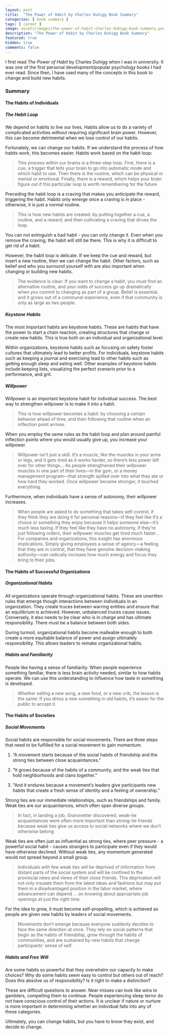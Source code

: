 ```yaml
---
layout: post
title:  "The Power of Habit by Charles Duhigg Book Summary"
categories: [ book summary ]
tags: [ career ]
image: assets/images/the-power-of-habit-charles-duhigg-book-summary.png
description: "The Power of Habit by Charles Duhigg Book Summary"
featured: true
hidden: true
comments: false
---
```


I first read *The Power of Habit* by Charles Duhigg when I was in university. It was one of the first personal development/popular psychology books I had ever read. Since then, I have used many of the concepts in this book to change and build new habits.

### Summary

#### The Habits of Individuals

##### The Habit Loop

We depend on habits to live our lives. Habits allow us to do a variety of complicated activities without requiring significant brain power. However, this can become detrimental when we lose control of our habits.

Fortunately, we can change our habits. If we understand the process of how habits work, this becomes easier. Habits work based on the habit loop:

> This process within our brains is a three-step loop. First, there is a cue, a trigger that tells your brain to go into automatic mode and which habit to use. Then there is the routine, which can be physical or mental or emotional. Finally, there is a reward, which helps your brain figure out if this particular loop is worth remembering for the future

Preceding the habit loop is a craving that makes you anticipate the reward, triggering the habit. Habits only emerge once a craving is in place - otherwise, it is just a normal routine.

> This is how new habits are created: by putting together a cue, a routine, and a reward, and then cultivating a craving that drives the loop.

You can not extinguish a bad habit - you can only change it. Even when you remove the craving, the habit will still be there. This is why it is difficult to get rid of a habit.

However, the habit loop is delicate. If we keep the cue and reward, but insert a new routine, then we can change the habit. Other factors, such as belief and who you surround yourself with are also important when changing or building new habits.

> The evidence is clear: If you want to change a habit, you must find an alternative routine, and your odds of success go up dramatically when you commit to changing as part of a group. Belief is essential, and it grows out of a communal experience, even if that community is only as large as two people.

##### Keystone Habits

The most important habits are keystone habits. These are habits that have the power to start a chain reaction, creating structures that change or create new habits. This is true both on an individual and organizational level.

Within organizations, keystone habits such as focusing on safety foster cultures that ultimately lead to better profits. For individuals, keystone habits such as keeping a journal and exercising lead to other habits such as getting enough sleep and eating well. Other examples of keystone habits include keeping lists, visualizing the perfect scenario prior to a performance, and grit.

##### Willpower

Willpower is an important keystone habit for individual success. The best way to strengthen willpower is to make it into a habit.

> This is how willpower becomes a habit: by choosing a certain behavior ahead of time, and then following that routine when an inflection point arrives.

When you employ the same rules as the habit loop and plan around painful inflection points where you would usually give up, you increase your willpower.

> Willpower isn’t just a skill. It’s a muscle, like the muscles in your arms or legs, and it gets tired as it works harder, so there’s less power left over for other things... As people strengthened their willpower muscles in one part of their lives—in the gym, or a money management program—that strength spilled over into what they ate or how hard they worked. Once willpower became stronger, it touched everything.

Furthermore, when individuals have a sense of autonomy, their willpower increases.

> When people are asked to do something that takes self-control, if they think they are doing it for personal reasons—if they feel like it’s a choice or something they enjoy because it helps someone else—it’s much less taxing. If they feel like they have no autonomy, if they’re just following orders, their willpower muscles get tired much faster... For companies and organizations, this insight has enormous implications. Simply giving employees a sense of agency—a feeling that they are in control, that they have genuine decision-making authority—can radically increase how much energy and focus they bring to their jobs.

#### The Habits of Successful Organizations

##### Organizational Habits

All organizations operate through organizational habits. These are unwritten rules that emerge though interactions between individuals in an organization. They create truces between warring entities and ensure that an equilibrium is achieved. However, unbalanced truces cause issues. Conversely, it also needs to be clear who is in charge and has ultimate responsibility. There must be a balance between both sides.

During turmoil, organizational habits become malleable enough to both create a more equitable balance of power and  assign ultimately responsibility. This allows leaders to remake organizational habits.

##### Habits and Familiarity

People like having a sense of familiarity. When people experience something familiar, there is less brain activity needed, similar to how habits operate. We can use this understanding to influence how taste in something is developed.

> Whether selling a new song, a new food, or a new crib, the lesson is the same: If you dress a new something in old habits, it’s easier for the public to accept it.

#### The Habits of Societies

##### Social Movements

Social habits are responsible for social movements. There are three steps that need to be fulfilled for a social movement to gain momentum:

1. “A movement starts because of the social habits of friendship and the strong ties between close acquaintances.”

2. “It grows because of the habits of a community, and the weak ties that hold neighborhoods and clans together."

3. "And it endures because a movement’s leaders give participants new habits that create a fresh sense of identity and a feeling of ownership.”

Strong ties are our immediate relationships, such as friendships and family. Weak ties are our acquaintances, which often span diverse groups.

> In fact, in landing a job, Granovetter discovered, weak-tie acquaintances were often more important than strong-tie friends because weak ties give us access to social networks where we don’t otherwise belong

Weak ties are often just as influential as strong ties, where peer pressure - a powerful social habit - causes strangers to participate even if they would have otherwise declined. Without weak ties, any momentum generated would not spread beyond a small group.

> Individuals with few weak ties will be deprived of information from distant parts of the social system and will be confined to the provincial news and views of their close friends. This deprivation will not only insulate them from the latest ideas and fashions but may put them in a disadvantaged position in the labor market, where advancement can depend … on knowing about appropriate job openings at just the right time.

For the idea to grow, it must become self-propelling, which is achieved as people are given new habits by leaders of social movements.

> Movements don’t emerge because everyone suddenly decides to face the same direction at once. They rely on social patterns that begin as the habits of friendship, grow through the habits of communities, and are sustained by new habits that change participants’ sense of self.

##### Habits and Free Will

Are some habits so powerful that they overwhelm our capacity to make choices? Why do some habits seem easy to control but others out of reach? Does this absolve us of responsibility? Is it right to make a distinction?

These are difficult questions to answer. Near misses can look like wins to gamblers, compelling them to continue. People experiencing sleep terror do not have conscious control of their actions. It is unclear if nature or nurture is more important in determining whether an individual falls into any of these categories.

Ultimately, you can change habits, but you have to know they exist, and decide to change.
